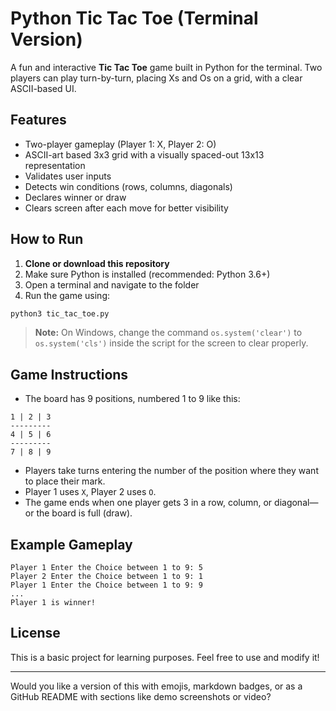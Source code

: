 # Python Tic Tac Toe (Terminal Version)

A fun and interactive **Tic Tac Toe** game built in Python for the terminal. Two players can play turn-by-turn, placing Xs and Os on a grid, with a clear ASCII-based UI.

## Features

- Two-player gameplay (Player 1: X, Player 2: O)
- ASCII-art based 3x3 grid with a visually spaced-out 13x13 representation
- Validates user inputs
- Detects win conditions (rows, columns, diagonals)
- Declares winner or draw
- Clears screen after each move for better visibility

## How to Run

1. **Clone or download this repository**
2. Make sure Python is installed (recommended: Python 3.6+)
3. Open a terminal and navigate to the folder
4. Run the game using:

```bash
python3 tic_tac_toe.py
```

> **Note:** On Windows, change the command `os.system('clear')` to `os.system('cls')` inside the script for the screen to clear properly.

## Game Instructions

- The board has 9 positions, numbered 1 to 9 like this:

```
1 | 2 | 3
---------
4 | 5 | 6
---------
7 | 8 | 9
```

- Players take turns entering the number of the position where they want to place their mark.
- Player 1 uses `X`, Player 2 uses `O`.
- The game ends when one player gets 3 in a row, column, or diagonal—or the board is full (draw).

## Example Gameplay

```
Player 1 Enter the Choice between 1 to 9: 5
Player 2 Enter the Choice between 1 to 9: 1
Player 1 Enter the Choice between 1 to 9: 9
...
Player 1 is winner!
```

## License

This is a basic project for learning purposes. Feel free to use and modify it!

---

Would you like a version of this with emojis, markdown badges, or as a GitHub README with sections like demo screenshots or video?
